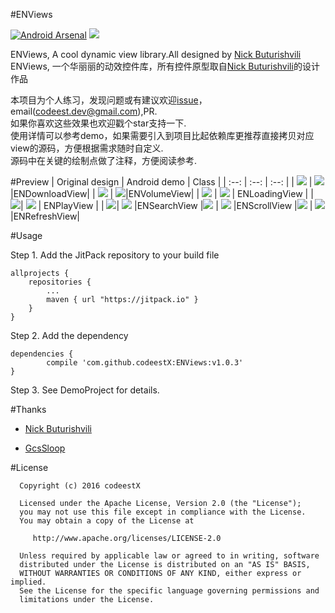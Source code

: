 #ENViews

[![Android Arsenal](https://img.shields.io/badge/Android%20Arsenal-ENViews-green.svg?style=true)](https://android-arsenal.com/details/1/4749)
[![](https://jitpack.io/v/codeestX/ENViews.svg)](https://jitpack.io/#codeestX/ENViews)

ENViews, A cool dynamic view library.All designed by [Nick Buturishvili](https://dribbble.com/nick_buturishvili
)  
ENViews, 一个华丽丽的动效控件库，所有控件原型取自[Nick Buturishvili](https://dribbble.com/nick_buturishvili
)的设计作品

本项目为个人练习，发现问题或有建议欢迎[issue](https://github.com/codeestX/ENViews/issues)，email(codeest.dev@gmail.com),PR.  
如果你喜欢这些效果也欢迎戳个star支持一下.  
使用详情可以参考demo，如果需要引入到项目比起依赖库更推荐直接拷贝对应view的源码，方便根据需求随时自定义.  
源码中在关键的绘制点做了注释，方便阅读参考.


#Preview
| Original design | Android demo | Class |
| :--: | :--: | :--: |
| ![](http://odck16ake.bkt.clouddn.com/Github/o_download.gif) | ![](http://odck16ake.bkt.clouddn.com/Github/download.gif) |ENDownloadView|
| ![](http://odck16ake.bkt.clouddn.com/Github/o_volume.gif) | ![](http://odck16ake.bkt.clouddn.com/Github/volume.gif)|ENVolumeView|
| ![](http://odck16ake.bkt.clouddn.com/Github/o_loading.gif) | ![](http://odck16ake.bkt.clouddn.com/Github/loading.gif)  | ENLoadingView |
| ![](http://odck16ake.bkt.clouddn.com/Github/o_play.gif)| ![](http://odck16ake.bkt.clouddn.com/Github/play.gif) | ENPlayView |
| ![](http://odck16ake.bkt.clouddn.com/Github/o_search.gif)| ![](http://odck16ake.bkt.clouddn.com/Github/search.gif) |ENSearchView
|![](http://odck16ake.bkt.clouddn.com/Github/o_scroll.gif) | ![](http://odck16ake.bkt.clouddn.com/Github/scroll.gif)  |ENScrollView
|![](http://odck16ake.bkt.clouddn.com/Github/o_refresh.gif)  | ![](http://odck16ake.bkt.clouddn.com/Github/refresh.gif)  |ENRefreshView|

#Usage

Step 1. Add the JitPack repository to your build file

	allprojects {
		repositories {
			...
			maven { url "https://jitpack.io" }
		}
	}
   
Step 2. Add the dependency

	dependencies {
	        compile 'com.github.codeestX:ENViews:v1.0.3'
	}
	
Step 3. See DemoProject for details.


#Thanks
* [Nick Buturishvili](https://dribbble.com/nick_buturishvili)

* [GcsSloop](http://www.gcssloop.com/customview/CustomViewIndex)

#License

      Copyright (c) 2016 codeestX

      Licensed under the Apache License, Version 2.0 (the "License");
      you may not use this file except in compliance with the License.
      You may obtain a copy of the License at

         http://www.apache.org/licenses/LICENSE-2.0

      Unless required by applicable law or agreed to in writing, software
      distributed under the License is distributed on an "AS IS" BASIS,
      WITHOUT WARRANTIES OR CONDITIONS OF ANY KIND, either express or implied.
      See the License for the specific language governing permissions and
      limitations under the License.
